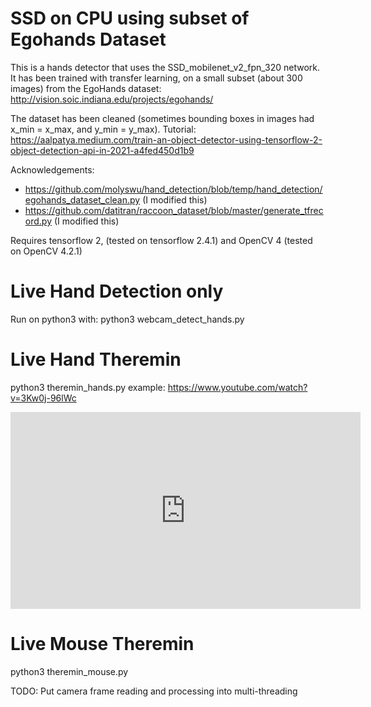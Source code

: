 # SSD on CPU using subset of Egohands Dataset

This is a hands detector that uses the SSD_mobilenet_v2_fpn_320 network.
It has been trained with transfer learning, on a small subset (about 300 images) from the EgoHands dataset:
    http://vision.soic.indiana.edu/projects/egohands/

The dataset has been cleaned (sometimes bounding boxes in images had x_min = x_max, and y_min = y_max).
Tutorial: https://aalpatya.medium.com/train-an-object-detector-using-tensorflow-2-object-detection-api-in-2021-a4fed450d1b9

Acknowledgements:
- https://github.com/molyswu/hand_detection/blob/temp/hand_detection/egohands_dataset_clean.py (I modified this)
- https://github.com/datitran/raccoon_dataset/blob/master/generate_tfrecord.py (I modified this)

Requires tensorflow 2, (tested on tensorflow 2.4.1)
and OpenCV 4 (tested on OpenCV 4.2.1)

# Live Hand Detection only
Run on python3 with:
    python3 webcam_detect_hands.py

# Live Hand Theremin
python3 theremin_hands.py
example: https://www.youtube.com/watch?v=3Kw0j-96lWc

<iframe width="560" height="315" src="https://www.youtube.com/embed/3Kw0j-96lWc" frameborder="0" allow="accelerometer; autoplay; clipboard-write; encrypted-media; gyroscope; picture-in-picture" allowfullscreen></iframe>

# Live Mouse Theremin
python3 theremin_mouse.py


TODO: Put camera frame reading and processing into multi-threading
